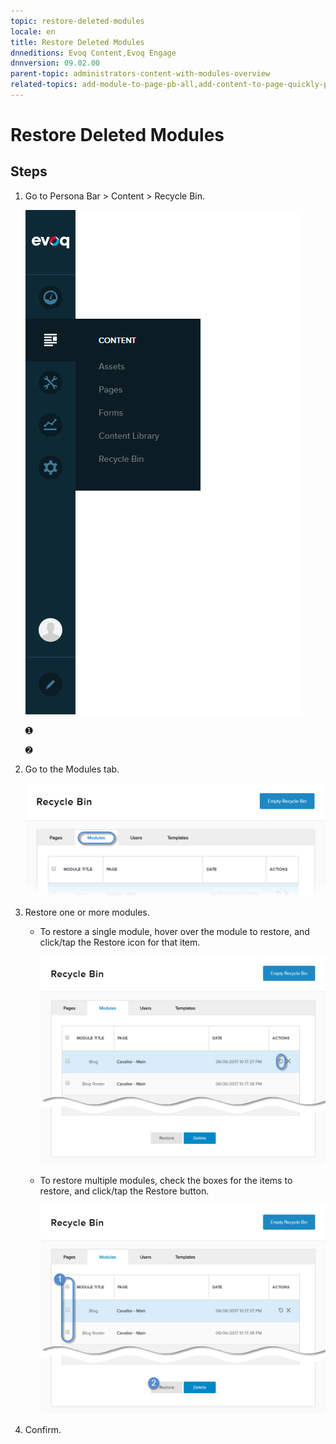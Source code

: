 ```yaml
---
topic: restore-deleted-modules
locale: en
title: Restore Deleted Modules
dnneditions: Evoq Content,Evoq Engage
dnnversion: 09.02.00
parent-topic: administrators-content-with-modules-overview
related-topics: add-module-to-page-pb-all,add-content-to-page-quickly-pb-all,configure-module-on-page-pb-all,delete-module-from-page-pb-all,purge-deleted-modules,create-article-publisher
---
```


# Restore Deleted Modules

## Steps

1.  Go to Persona Bar \> Content \> Recycle Bin.
    
    ![Persona Bar > Content > Recycle Bin](/images/scr-pbar-host-Content-E91.png)
    
    ➊
    
    ➋
    
2.  Go to the Modules tab.
    
    ![Modules](/images/scr-pbtabs-all-Content-RecycleBin-Modules-E91.png)
    
3.  Restore one or more modules.
    *   To restore a single module, hover over the module to restore, and click/tap the Restore icon for that item.
        
          
        
        ![Restore icon for each item in the list.](/images/scr-RecycleBin-Modules-Restore-icon-E91.png)
        
          
        
    *   To restore multiple modules, check the boxes for the items to restore, and click/tap the Restore button.
        
          
        
        ![Restore button.](/images/scr-RecycleBin-Modules-Select-Then-Restore-button-E91.png)
        
          
        
4.  Confirm.